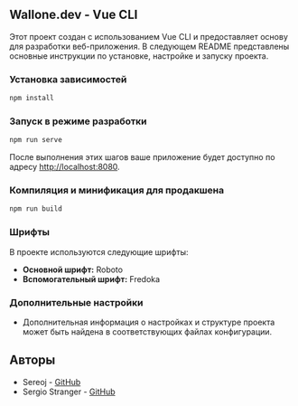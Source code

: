 ## Wallone.dev - Vue CLI

Этот проект создан с использованием Vue CLI и предоставляет основу для разработки веб-приложения. В следующем README представлены основные инструкции по установке, настройке и запуску проекта.

### Установка зависимостей

```bash
npm install
```

### Запуск в режиме разработки

```bash
npm run serve
```

После выполнения этих шагов ваше приложение будет доступно по адресу [http://localhost:8080](http://localhost:8080).

### Компиляция и минификация для продакшена

```bash
npm run build
```

### Шрифты

В проекте используются следующие шрифты:

- **Основной шрифт:** Roboto
- **Вспомогательный шрифт:** Fredoka

### Дополнительные настройки

- Дополнительная информация о настройках и структуре проекта может быть найдена в соответствующих файлах конфигурации.


## Авторы

- Sereoj - [GitHub](https://github.com/Sereoj)
- Sergio Stranger - [GitHub](https://github.com/SergioStranger)
